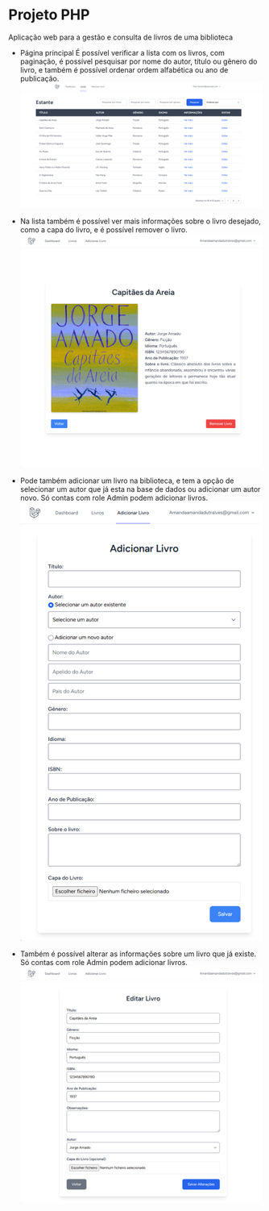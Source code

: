 # Projeto PHP
Aplicação web para a gestão e consulta de livros de uma biblioteca
 
- Página principal
 É possível verificar a lista com os livros, com paginação, é possível pesquisar por nome do autor, título ou gênero do livro, e também é possível ordenar ordem alfabética ou ano de publicação.
![Texto alternativo](./imagens/principal.png)

- Na lista também é possível ver mais informações sobre o livro desejado, como a capa do livro, e é possível remover o livro. 
![Texto alternativo](./imagens/detalhes.png)

- Pode também adicionar um livro na biblioteca, e tem a opção de selecionar um autor que já esta na base de dados ou adicionar um autor novo. Só contas com role Admin podem adicionar livros.
 ![Texto alternativo](./imagens/adicionar.png) 

- Também é possível alterar as informações sobre um livro que já existe. Só contas com role Admin podem adicionar livros.
  ![Texto alternativo](./imagens/editar.png)  
